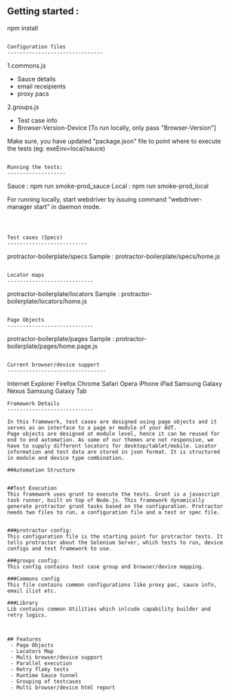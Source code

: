 Getting started :
--------------------------------

npm install

```

Configuration files
-------------------------------
```
1.commons.js
  * Sauce details
  * email receipients 
  * proxy pacs

2.groups.js
  * Test case info
  * Browser-Version-Device [To run locally, only pass "Browser-Version"]

Make sure, you have updated "package.json" file to point where to execute the tests (eg: exeEnv=local/sauce)
```

Running the tests:
-------------------
```
Sauce : npm run smoke-prod_sauce
Local : npm run smoke-prod_local

For running locally, start webdriver by issuing command "webdriver-manager start" in daemon mode.
```



Test cases (Specs)
--------------------------
```
protractor-boilerplate/specs 
Sample :  protractor-boilerplate/specs/home.js
   
```

Locator maps
----------------------------
```
protractor-boilerplate/locators 
Sample :  protractor-boilerplate/locators/home.js
   
```

Page Objects
----------------------------
```
protractor-boilerplate/pages
Sample :  protractor-boilerplate/pages/home.page.js
``` 
   
Current browser/device support
--------------------------------
```
Internet Explorer
Firefox
Chrome
Safari
Opera
iPhone
iPad
Samsung Galaxy Nexus
Samsung Galaxy Tab
```
Framework Details
----------------------------

In this framework, test cases are designed using page objects and it serves as an interface to a page or module of your AUT.
Page objects are designed at module level, hence it can be reused for end to end automation. As some of our themes are not responsive, we have to supply different locators for desktop/tablet/mobile. Locator information and test data are stored in json format. It is structured in module and device type combination.
 
##Automation Structure


##Test Execution
This framework uses grunt to execute the tests. Grunt is a javascript task runner, built on top of Node.js. This framework dynamically generate protractor grunt tasks based on the configuration. Protractor needs two files to run, a configuration file and a test or spec file.


###protractor config:
This configuration file is the starting point for protractor tests. It tells protractor about the Selenium Server, which tests to run, device configs and test framework to use.

###groups config:
This config contains test case group and browser/device mapping.

###Commons config
This file contains common configurations like proxy pac, sauce info, email ilist etc.

###Library
Lib contains common Utilities which inlcude capability builder and retry logics.



## Features
 - Page Objects
 - Locators Map
 - Multi browser/device support
 - Parallel execution
 - Retry flaky tests
 - Runtime Sauce tunnel
 - Grouping of testcases
 - Multi browser/device html report


